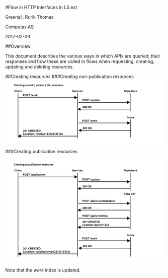 #Flow in HTTP interfaces in LS.ext

Greenall, Rurik Thomas

Computas AS

2017-02-09

##Overview

This document describes the various ways in which APIs are queried, their responses and how these are called in flows when requesting, creating, updating and deleting resources.

##Creating resources
###Creating non-publication resources
![non-publication resources](files/HTTP_create_work.jpg)

###Creating publication resources

![non-publication resources](files/HTTP_create_publication.jpg)

Note that the _work_ index is updated.
